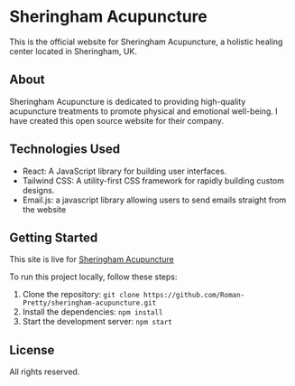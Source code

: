 # Sheringham Acupuncture

This is the official website for Sheringham Acupuncture, a holistic healing center located in Sheringham, UK.

## About

Sheringham Acupuncture is dedicated to providing high-quality acupuncture treatments to promote physical and emotional well-being. I have created this open source website for their company.

## Technologies Used

- React: A JavaScript library for building user interfaces.
- Tailwind CSS: A utility-first CSS framework for rapidly building custom designs.
- Email.js: a javascript library allowing users to send emails straight from the website

## Getting Started

This site is live for [Sheringham Acupuncture](https://sheringhamacupuncutre.co.uk)

To run this project locally, follow these steps:

1. Clone the repository: `git clone https://github.com/Roman-Pretty/sheringham-acupuncture.git`
2. Install the dependencies: `npm install`
3. Start the development server: `npm start`

## License

All rights reserved.